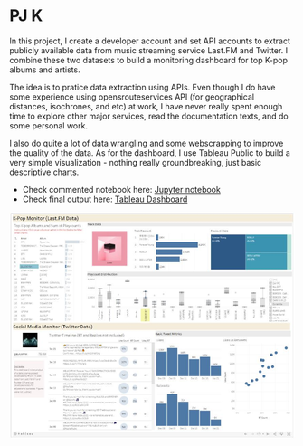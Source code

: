 # PJ K
In this project, I create a developer account and set API accounts to extract publicly available data from music streaming service Last.FM and Twitter. I combine these two datasets to build a monitoring dashboard for top K-pop albums and artists.

The idea is to pratice data extraction using APIs. Even though I do have some experience using opensrouteservices API (for geographical distances, isochrones, and etc) at work, I have never really spent enough time to explore other major services, read the documentation texts, and do some personal work. 

I also do quite a lot of data wrangling and some webscrapping to improve the quality of the data. As for the dashboard, I use Tableau Public to build a very simple visualization -  nothing really groundbreaking, just basic descriptive charts.  

- Check commented notebook here: [Jupyter notebook](pj_k.ipynb)
- Check final output here: [Tableau Dashboard](https://public.tableau.com/views/projectk_16396618958480/K-PopMonitorDB?:language=en-GB&publish=yes&:display_count=n&:origin=viz_share_link)

![dashboard_ss.jpg](dashboard_ss.jpg)

